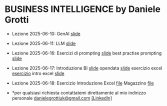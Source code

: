 # BUSINESS INTELLIGENCE by Daniele Grotti

- Lezione 2025-06-10: GenAI [slide](pdf/AI_intro_long.pdf)  
- Lezione 2025-06-11: LLM [slide](pdf/AI_intro_long.pdf)  
- Lezione 2025-06-16: Esercizi di prompting [slide](pdf/Esercitazione01-AI.pdf)  best practise prompting [slide](pdf/Prompt.pdf)
- Lezione 2025-06-17: Introduzione BI [slide](pdf/02BI_Dashboard.pdf) opendata [slide](pdf/open-data.pdf) esercizio excel [esercizio](pdf/02prospetto-cantina-grezzo.xlsx) intro excel [slide](pdf/Intro_excel.pdf)

- Lezione 2025-06-18: Esercizio Introduzione Excel [file](pdf/riassunto_excel.xlsx) Magazzino [file](pdf/01magazzino.xlsx)

- *per qualsiasi richiesta contattatemi direttamente al mio indirizzo personale danielegrottiuk@gmail.com [[LinkedIn]](https://www.linkedin.com/in/daniele-grotti/)

